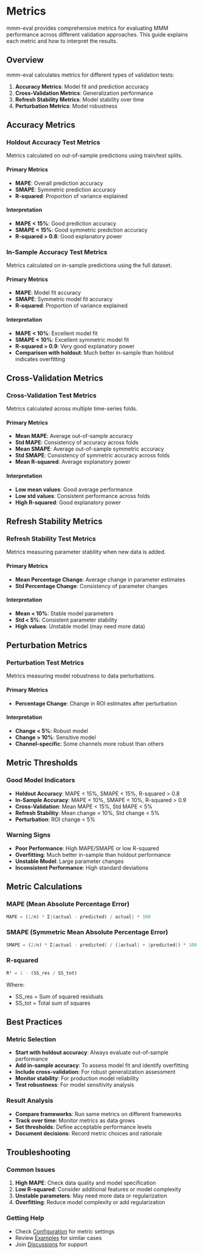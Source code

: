 # Metrics

mmm-eval provides comprehensive metrics for evaluating MMM performance across different validation approaches. This guide explains each metric and how to interpret the results.

## Overview

mmm-eval calculates metrics for different types of validation tests:

1. **Accuracy Metrics**: Model fit and prediction accuracy
2. **Cross-Validation Metrics**: Generalization performance
3. **Refresh Stability Metrics**: Model stability over time
4. **Perturbation Metrics**: Model robustness

## Accuracy Metrics

### Holdout Accuracy Test Metrics

Metrics calculated on out-of-sample predictions using train/test splits.

#### Primary Metrics

- **MAPE**: Overall prediction accuracy
- **SMAPE**: Symmetric prediction accuracy
- **R-squared**: Proportion of variance explained

#### Interpretation

- **MAPE < 15%**: Good prediction accuracy
- **SMAPE < 15%**: Good symmetric prediction accuracy
- **R-squared > 0.8**: Good explanatory power

### In-Sample Accuracy Test Metrics

Metrics calculated on in-sample predictions using the full dataset.

#### Primary Metrics

- **MAPE**: Model fit accuracy
- **SMAPE**: Symmetric model fit accuracy
- **R-squared**: Proportion of variance explained

#### Interpretation

- **MAPE < 10%**: Excellent model fit
- **SMAPE < 10%**: Excellent symmetric model fit
- **R-squared > 0.9**: Very good explanatory power
- **Comparison with holdout**: Much better in-sample than holdout indicates overfitting

## Cross-Validation Metrics

### Cross-Validation Test Metrics

Metrics calculated across multiple time-series folds.

#### Primary Metrics

- **Mean MAPE**: Average out-of-sample accuracy
- **Std MAPE**: Consistency of accuracy across folds
- **Mean SMAPE**: Average out-of-sample symmetric accuracy
- **Std SMAPE**: Consistency of symmetric accuracy across folds
- **Mean R-squared**: Average explanatory power

#### Interpretation

- **Low mean values**: Good average performance
- **Low std values**: Consistent performance across folds
- **High R-squared**: Good explanatory power

## Refresh Stability Metrics

### Refresh Stability Test Metrics

Metrics measuring parameter stability when new data is added.

#### Primary Metrics

- **Mean Percentage Change**: Average change in parameter estimates
- **Std Percentage Change**: Consistency of parameter changes

#### Interpretation

- **Mean < 10%**: Stable model parameters
- **Std < 5%**: Consistent parameter stability
- **High values**: Unstable model (may need more data)

## Perturbation Metrics

### Perturbation Test Metrics

Metrics measuring model robustness to data perturbations.

#### Primary Metrics

- **Percentage Change**: Change in ROI estimates after perturbation

#### Interpretation

- **Change < 5%**: Robust model
- **Change > 10%**: Sensitive model
- **Channel-specific**: Some channels more robust than others

## Metric Thresholds

### Good Model Indicators

- **Holdout Accuracy**: MAPE < 15%, SMAPE < 15%, R-squared > 0.8
- **In-Sample Accuracy**: MAPE < 10%, SMAPE < 10%, R-squared > 0.9
- **Cross-Validation**: Mean MAPE < 15%, Std MAPE < 5%
- **Refresh Stability**: Mean change < 10%, Std change < 5%
- **Perturbation**: ROI change < 5%

### Warning Signs

- **Poor Performance**: High MAPE/SMAPE or low R-squared
- **Overfitting**: Much better in-sample than holdout performance
- **Unstable Model**: Large parameter changes
- **Inconsistent Performance**: High standard deviations

## Metric Calculations

### MAPE (Mean Absolute Percentage Error)

```python
MAPE = (1/n) * Σ|(actual - predicted) / actual| * 100
```

### SMAPE (Symmetric Mean Absolute Percentage Error)

```python
SMAPE = (2/n) * Σ|actual - predicted| / (|actual| + |predicted|) * 100
```

### R-squared

```python
R² = 1 - (SS_res / SS_tot)
```

Where:
- SS_res = Sum of squared residuals
- SS_tot = Total sum of squares

## Best Practices

### Metric Selection

- **Start with holdout accuracy**: Always evaluate out-of-sample performance
- **Add in-sample accuracy**: To assess model fit and identify overfitting
- **Include cross-validation**: For robust generalization assessment
- **Monitor stability**: For production model reliability
- **Test robustness**: For model sensitivity analysis

### Result Analysis

- **Compare frameworks**: Run same metrics on different frameworks
- **Track over time**: Monitor metrics as data grows
- **Set thresholds**: Define acceptable performance levels
- **Document decisions**: Record metric choices and rationale

## Troubleshooting

### Common Issues

1. **High MAPE**: Check data quality and model specification
2. **Low R-squared**: Consider additional features or model complexity
3. **Unstable parameters**: May need more data or regularization
4. **Overfitting**: Reduce model complexity or add regularization

### Getting Help

- Check [Configuration](../getting-started/configuration.md) for metric settings
- Review [Examples](../examples/basic-usage.md) for similar cases
- Join [Discussions](https://github.com/mutinex/mmm-eval/discussions) for support 
